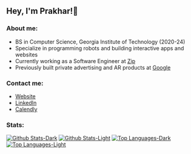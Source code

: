## Hey, I'm Prakhar!👋

### About me:
- BS in Computer Science, Georgia Institute of Technology (2020-24)
- Specialize in programming robots and building interactive apps and websites
- Currently working as a Software Engineer at [Zip](https://ziphq.com)
- Previously built private advertising and AR products at [Google](https://about.google)

### Contact me:
- [Website](https://prakharmittal.com)
- [LinkedIn](https://linkedin.com/in/mittalprakhar)
- [Calendly](https://calendly.com/prakharmittal)

### Stats:
[![Github Stats-Dark](https://github-readme-stats-beige-gamma-12.vercel.app/api?username=mittalprakhar&show_icons=true&count_private=true&hide=stars&hide_rank=true&include_all_commits=true&number_format=long&line_height=29&custom_title=GitHub%20Stats&border_color=333333&theme=dark#gh-dark-mode-only)](https://github-readme-stats-beige-gamma-12.vercel.app/api?username=mittalprakhar&show_icons=true&count_private=true&hide=stars&hide_rank=true&include_all_commits=true&number_format=long&line_height=29&custom_title=GitHub%20Stats&border_color=333333&theme=dark#gh-dark-mode-only)
[![Github Stats-Light](https://github-readme-stats-beige-gamma-12.vercel.app/api?username=mittalprakhar&show_icons=true&count_private=true&hide=stars&hide_rank=true&include_all_commits=true&number_format=long&line_height=29&custom_title=GitHub%20Stats&theme=default#gh-light-mode-only)](https://github-readme-stats-beige-gamma-12.vercel.app/api?username=mittalprakhar&show_icons=true&count_private=true&hide=stars&hide_rank=true&include_all_commits=true&number_format=long&line_height=29&custom_title=GitHub%20Stats&theme=default#gh-light-mode-only)
[![Top Languages-Dark](https://github-readme-stats-beige-gamma-12.vercel.app/api/top-langs/?username=mittalprakhar&count_private=true&layout=compact&langs_count=8&count_weight=0.5&size_weight=0.5&hide=jupyter%20notebook,tex,shell,scss,makefile,verilog&border_color=333333&theme=dark#gh-dark-mode-only)](https://github-readme-stats-beige-gamma-12.vercel.app/api/top-langs/?username=mittalprakhar&count_private=true&layout=compact&langs_count=8&count_weight=0.5&size_weight=0.5&hide=jupyter%20notebook,tex,shell,scss,makefile,verilog&border_color=333333&theme=dark#gh-dark-mode-only)
[![Top Languages-Light](https://github-readme-stats-beige-gamma-12.vercel.app/api/top-langs/?username=mittalprakhar&count_private=true&layout=compact&langs_count=8&count_weight=0.5&size_weight=0.5&hide=jupyter%20notebook,tex,shell,scss,makefile,verilog&theme=default#gh-light-mode-only)](https://github-readme-stats-beige-gamma-12.vercel.app/api/top-langs/?username=mittalprakhar&count_private=true&layout=compact&langs_count=8&count_weight=0.5&size_weight=0.5&hide=jupyter%20notebook,tex,shell,scss,makefile,verilog&theme=default#gh-light-mode-only)
